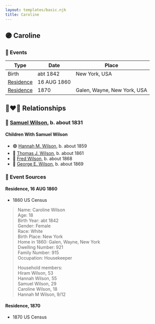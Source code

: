 ```yaml
---
layout: templates/basic.njk
title: Caroline
---
```

## 🟣 Caroline

### 📆 Events

Type | Date | Place
------ | ------ | ------
Birth | abt 1842 | New York, USA
[Residence](#event-d77f59dd-b245-4c25-bfd2-e8720c805f38) | 16 AUG 1860 |
[Residence](#event-d0a3d239-4076-4fa4-8608-dac39b37723c) | 1870 | Galen, Wayne, New York, USA

## 👩‍❤️‍👨 Relationships

### 🔵 [Samuel Wilson](/people/2/26563376), b. about 1831

#### Children With Samuel Wilson
* 🟣 [Hannah M. Wilson](/people/9/97992363), b. about 1859
* 🔵 [Thomas J. Wilson](/people/5/56990191), b. about 1861
* 🔵 [Fred Wilson](/people/4/44161340), b. about 1868
* 🔵 [George E. Wilson](/people/5/52481817), b. about 1869
### 📰 Event Sources

#### <a id="event-d77f59dd-b245-4c25-bfd2-e8720c805f38"></a> Residence, 16 AUG 1860
* 1860 US Census
>   
  > Name: Caroline Wilson  
  > Age: 18  
  > Birth Year: abt 1842  
  > Gender: Female  
  > Race: White  
  > Birth Place: New York  
  > Home in 1860: Galen, Wayne, New York  
  > Dwelling Number: 921  
  > Family Number: 915  
  > Occupation: Housekeeper  
  >   
  > Household members:  
  > Hiram Wilson, 53  
  > Hannah Wilson, 55  
  > Samuel Wilson, 29  
  > Caroline Wilson, 18  
  > Hannah M Wilson, 9/12  
  >

#### <a id="event-d0a3d239-4076-4fa4-8608-dac39b37723c"></a> Residence, 1870
* 1870 US Census
